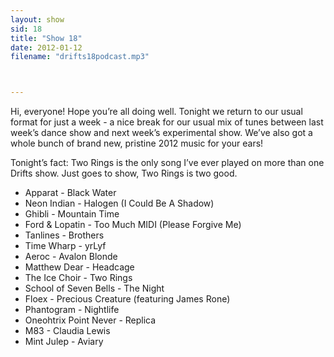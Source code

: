 ```yaml
---
layout: show
sid: 18
title: "Show 18"
date: 2012-01-12
filename: "drifts18podcast.mp3"



---
```


Hi, everyone! Hope you’re all doing well. Tonight we return to our usual format for just a week - a nice break for our usual mix of tunes between last week’s dance show and next week’s experimental show. We’ve also got a whole bunch of brand new, pristine 2012 music for your ears!

Tonight’s fact: Two Rings is the only song I’ve ever played on more than one Drifts show. Just goes to show, Two Rings is two good.

* Apparat - Black Water
* Neon Indian - Halogen (I Could Be A Shadow)
* Ghibli - Mountain Time
* Ford & Lopatin - Too Much MIDI (Please Forgive Me)
* Tanlines - Brothers
* Time Wharp - yrLyf
* Aeroc - Avalon Blonde
* Matthew Dear - Headcage
* The Ice Choir - Two Rings
* School of Seven Bells - The Night
* Floex - Precious Creature (featuring James Rone)
* Phantogram - Nightlife
* Oneohtrix Point Never - Replica
* M83 - Claudia Lewis
* Mint Julep - Aviary